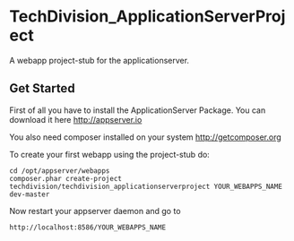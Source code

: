TechDivision_ApplicationServerProject
=====================================

A webapp project-stub for the applicationserver.


Get Started
-----------

First of all you have to install the ApplicationServer Package.
You can download it here http://appserver.io

You also need composer installed on your system http://getcomposer.org

To create your first webapp using the project-stub do:

    cd /opt/appserver/webapps
    composer.phar create-project techdivision/techdivision_applicationserverproject YOUR_WEBAPPS_NAME dev-master

Now restart your appserver daemon and go to

    http://localhost:8586/YOUR_WEBAPPS_NAME